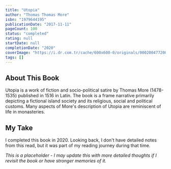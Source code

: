 ```yaml
---
title: "Utopia"
author: "Thomas Thomas More"
isbn: "1979644195"
publicationDate: "2017-11-11"
pageCount: 100
status: "completed"
rating: null
startDate: null
completionDate: "2020"
coverImage: "https://i.dr.com.tr/cache/600x600-0/originals/0002004772001-1.jpg"
tags: []
---
```


## About This Book

Utopia is a work of fiction and socio-political satire by Thomas More (1478-1535) published in 1516 in Latin. The book is a frame narrative primarily depicting a fictional island society and its religious, social and political customs. Many aspects of More's description of Utopia are reminiscent of life in monasteries.

## My Take

I completed this book in 2020. Looking back, I don't have detailed notes from this read, but it was part of my reading journey during that time.

_This is a placeholder - I may update this with more detailed thoughts if I revisit the book or have stronger memories of it._
